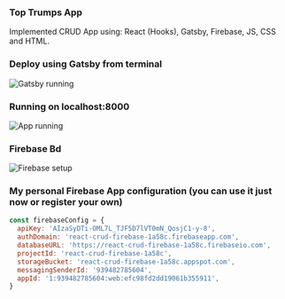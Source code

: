 ### Top Trumps App

Implemented CRUD App using: React (Hooks), Gatsby, Firebase, JS, CSS and HTML.

### Deploy using Gatsby from terminal
![Gatsby running](https://i.ibb.co/t3qtx7L/Screenshot-2020-07-29-at-14-05-59.png)


### Running on localhost:8000
![App running](https://i.ibb.co/r6FHQbk/Screenshot-2020-07-29-at-14-08-00.png)


### Firebase Bd
![Firebase setup](https://i.ibb.co/Q9WX1ZT/Screenshot-2020-07-29-at-14-26-10.png)


### My personal Firebase App configuration (you can use it just now or register your own)

```javascript
const firebaseConfig = {
  apiKey: 'AIzaSyDTi-OML7L_TJF5D7lVT0mN_QosjC1-y-8',
  authDomain: 'react-crud-firebase-1a58c.firebaseapp.com',
  databaseURL: 'https://react-crud-firebase-1a58c.firebaseio.com',
  projectId: 'react-crud-firebase-1a58c',
  storageBucket: 'react-crud-firebase-1a58c.appspot.com',
  messagingSenderId: '939482785604',
  appId: '1:939482785604:web:efc98fd2dd19061b355911',
}
```

